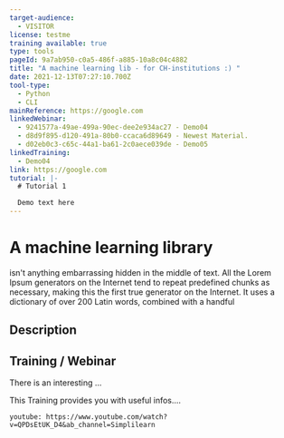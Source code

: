 ```yaml
---
target-audience:
  - VISITOR
license: testme
training available: true
type: tools
pageId: 9a7ab950-c0a5-486f-a885-10a8c04c4882
title: "A machine learning lib - for CH-institutions :) "
date: 2021-12-13T07:27:10.700Z
tool-type:
  - Python
  - CLI
mainReference: https://google.com
linkedWebinar:
  - 9241577a-49ae-499a-90ec-dee2e934ac27 - Demo04
  - d8d9f895-d120-491a-80b0-ccaca6d89649 - Newest Material.
  - d02eb0c3-c65c-44a1-ba61-2c0aece039de - Demo05
linkedTraining:
  - Demo04
link: https://google.com
tutorial: |-
  # Tutorial 1

  Demo text here
---
```

# A machine learning library

isn't anything embarrassing hidden in the middle of text. All the Lorem Ipsum generators on the Internet tend to repeat predefined chunks as necessary, making this the first true generator on the Internet. It uses a dictionary of over 200 Latin words, combined with a handful

## Description

## Training / Webinar

There is an interesting ... 



This Training provides you with useful infos.... 

`youtube: https://www.youtube.com/watch?v=QPDsEtUK_D4&ab_channel=Simplilearn`